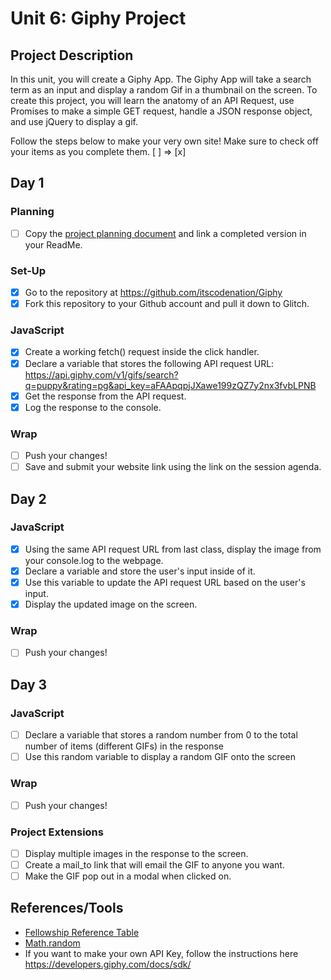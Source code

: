# Unit 6: Giphy Project

## Project Description
In this unit, you will create a Giphy App. The Giphy App will take a search term as an input and
display a random Gif in a thumbnail on the screen. To create this project, you will learn the
anatomy of an API Request, use Promises to make a simple GET request, handle a JSON response object,
and use jQuery to display a gif.

Follow the steps below to make your very own site! 
Make sure to check off your items as you complete them. [ ] => [x]

## Day 1
### Planning
- [ ] Copy the [project planning document](https://docs.google.com/document/d/1IGYcwf_1W0PlzBBBDUdgrmoROGR1rDCVIJeEX2lZFUg/edit#) and link a completed version in your ReadMe.

### Set-Up
- [x] Go to the repository at https://github.com/itscodenation/Giphy
- [x] Fork this repository to your Github account and pull it down to Glitch.

### JavaScript
- [x] Create a working fetch() request inside the click handler.
- [x] Declare a variable that stores the following API request URL: https://api.giphy.com/v1/gifs/search?q=puppy&rating=pg&api_key=aFAApqpjJXawe199zQZ7y2nx3fvbLPNB
- [x] Get the response from the API request.
- [x] Log the response to the console.

### Wrap
- [ ] Push your changes!
- [ ] Save and submit your website link using the link on the session agenda.

## Day 2
### JavaScript
- [x] Using the same API request URL from last class, display the image from your console.log to the webpage.
- [x] Declare a variable and store the user's input inside of it.
- [x] Use this variable to update the API request URL based on the user's input.
- [x] Display the updated image on the screen.

### Wrap
- [ ] Push your changes!

## Day 3
### JavaScript
- [ ] Declare a variable that stores a random number from 0 to the total number of items (different GIFs) in the response
- [ ] Use this random variable to display a random GIF onto the screen

### Wrap
- [ ] Push your changes!

### Project Extensions
- [ ] Display multiple images in the response to the screen.
- [ ] Create a mail_to link that will email the GIF to anyone you want.
- [ ] Make the GIF pop out in a modal when clicked on.

## References/Tools
* [Fellowship Reference Table](https://docs.google.com/document/d/1qrY2OC-6S04oOXZlYmXja7lmKBmdApR-HXJkhfd67e8/edit)
* [Math.random](https://developer.mozilla.org/en-US/docs/Web/JavaScript/Reference/Global_Objects/Math/random)
* If you want to make your own API Key, follow the instructions here https://developers.giphy.com/docs/sdk/
